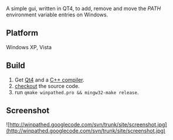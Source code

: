 A simple gui, written in QT4, to add, remove and move the _PATH_ environment variable entries on Windows.

## Platform ##

Windows XP, Vista

## Build ##

  1. Get [Qt4](http://www.qtsoftware.com/downloads) and a [C++ compiler](http://www.mingw.org/).
  1. [checkout](http://code.google.com/p/winpathed/source/checkout) the source code.
  1. run `qmake winpathed.pro && mingw32-make release`.

## Screenshot ##

![http://winpathed.googlecode.com/svn/trunk/site/screenshot.jpg](http://winpathed.googlecode.com/svn/trunk/site/screenshot.jpg)
